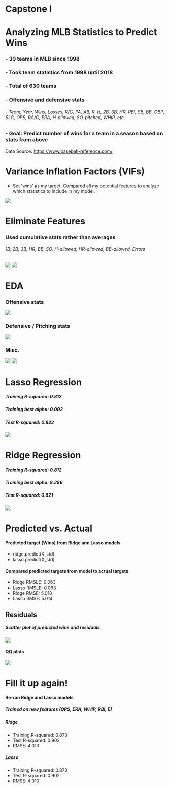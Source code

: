 # Capstone I

# Analyzing MLB Statistics to Predict Wins

### - 30 teams in MLB since 1998
### - Took team statistics from 1998 until 2018
### - Total of 630 teams
### - Offensive and defensive stats
###### - Team, Year, Wins, Losses, R/G, PA, AB, R, H, 2B, 3B, HR, RBI, SB, BB, OBP, SLG, OPS, RA/G, ERA, H-allowed, SO-pitched, WHIP, etc.
### - Goal: Predict number of wins for a team in a season based on stats from above

Data Source: https://www.baseball-reference.com/

# Variance Inflation Factors (VIFs)

- Set 'wins' as my target. Compared all my potential features to analyze which statistics to include in my model.


<img src='figures/jnb-all-vifs.png'/>

# Eliminate Features

### Used cumulative stats rather than averages

###### 1B, 2B, 3B, HR, BB, SO, H-allowed, HR-allowed, BB-allowed, Errors

<!-- ![lessvifs](/Users/ryanholway/Documents/galvanize/capstone_I/figures/less-vifs.png) -->
<img src='figures/jnb-some-vifs.png'/>


<!-- ![Rsqd-pvals](/Users/ryanholway/Documents/galvanize/capstone_I/figures/rsqd-pvals.png) -->
<img src='figures/rsqd-pvals.png'/>

# EDA

### Offensive stats

<!-- ![hit-stats](/Users/ryanholway/Documents/galvanize/capstone_I/figures/hit-stats-fig.png) -->
<img src='figures/hit-stats-fig.png'/>


### Defensive / Pitching stats

<!-- ![pitch-stats](/Users/ryanholway/Documents/galvanize/capstone_I/figures/pitch-stats-fig.png) -->
<img src='figures/pitch-stats-fig.png'/>


### Misc.

<img src='figures/offensive-comparison.png'/>

<img src='figures/annual-trends.png'/>

# Lasso Regression

##### Training R-squared: 0.812
##### Training best alpha: 0.002
##### Test R-squared: 0.822

<!-- ![lasso-fig](/Users/ryanholway/Documents/galvanize/capstone_I/figures/lasso-fig.png) -->
<img src='figures/lasso-fig.png'/>

# Ridge Regression

##### Training R-squared: 0.812
##### Training best alpha: 8.286
##### Test R-squared: 0.821

<!-- ![ridge-fig](/Users/ryanholway/Documents/galvanize/capstone_I/figures/ridge-fig.png) -->
<img src='figures/ridge-fig.png'/>

# Predicted vs. Actual

#### Predicted target (Wins) from Ridge and Lasso models
- ridge.predict(X_std)
- lasso.predict(X_std)

#### Compared predicted targets from model to actual targets
- Ridge RMSLE: 0.063
- Lasso RMSLE: 0.063
- Ridge RMSE: 5.018
- Lasso RMSE: 5.014

## Residuals

##### Scatter plot of predicted wins and residuals

<!-- ![residuals](/Users/ryanholway/Documents/galvanize/capstone_I/figures/residuals.png) -->
<img src='figures/residuals.png'/>


#### QQ plots

<!-- ![QQplots](/Users/ryanholway/Documents/galvanize/capstone_I/figures/QQplots.png) -->
<img src='figures/QQplots.png'/>

# Fill it up again!

#### Re-ran Ridge and Lasso models
##### Trained on new features (OPS, ERA, WHIP, RBI, E)
##### Ridge
- Training R-squared: 0.873
- Test R-squared: 0.902
- RMSE: 4.013

##### Lasso
- Training R-squared: 0.873
- Test R-squared: 0.902
- RMSE: 4.010
